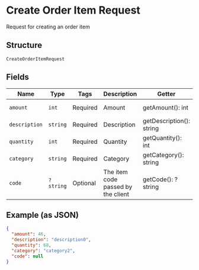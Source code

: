 
# Create Order Item Request

Request for creating an order item

## Structure

`CreateOrderItemRequest`

## Fields

| Name | Type | Tags | Description | Getter | Setter |
|  --- | --- | --- | --- | --- | --- |
| `amount` | `int` | Required | Amount | getAmount(): int | setAmount(int amount): void |
| `description` | `string` | Required | Description | getDescription(): string | setDescription(string description): void |
| `quantity` | `int` | Required | Quantity | getQuantity(): int | setQuantity(int quantity): void |
| `category` | `string` | Required | Category | getCategory(): string | setCategory(string category): void |
| `code` | `?string` | Optional | The item code passed by the client | getCode(): ?string | setCode(?string code): void |

## Example (as JSON)

```json
{
  "amount": 46,
  "description": "description0",
  "quantity": 68,
  "category": "category2",
  "code": null
}
```

